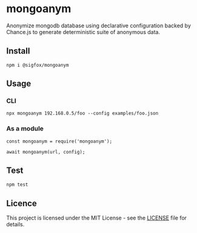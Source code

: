 # mongoanym

Anonymize mongodb database using declarative configuration backed by Chance.js to generate deterministic suite of anonymous data.

## Install

```
npm i @sigfox/mongoanym
```

## Usage

### CLI

```
npx mongoanym 192.168.0.5/foo --config examples/foo.json
```

### As a module

```
const mongoanym = require('mongoanym');

await mongoanym(url, config);
```

## Test

```bash
npm test
```

## Licence

This project is licensed under the MIT License - see the [LICENSE](https://github.com/sigfox/javascript/blob/master/LICENSE) file for details.
